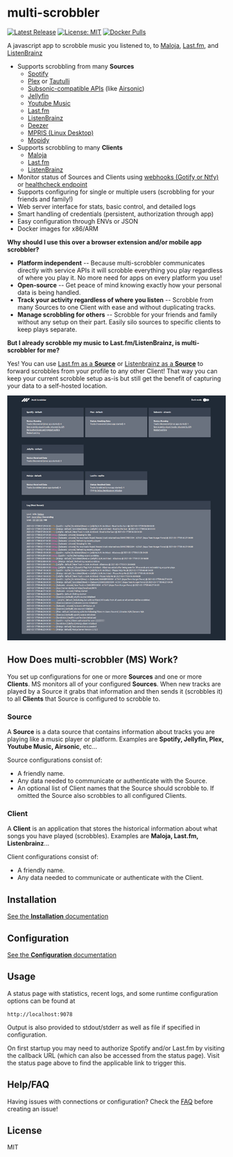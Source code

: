 # multi-scrobbler

[![Latest Release](https://img.shields.io/github/v/release/foxxmd/multi-scrobbler)](https://github.com/FoxxMD/multi-scrobbler/releases)
[![License: MIT](https://img.shields.io/badge/License-MIT-yellow.svg)](https://opensource.org/licenses/MIT)
[![Docker Pulls](https://img.shields.io/docker/pulls/foxxmd/multi-scrobbler)](https://hub.docker.com/r/foxxmd/multi-scrobbler)

A javascript app to scrobble music you listened to, to [Maloja](https://github.com/krateng/maloja), [Last.fm](https://www.last.fm), and [ListenBrainz](https://listenbrainz.org)

* Supports scrobbling from many **Sources**
  * [Spotify](/docs/configuration.md#spotify)
  * [Plex](/docs/configuration.md#plex) or [Tautulli](/docs/configuration.md#tautulli)
  * [Subsonic-compatible APIs](/docs/configuration.md#subsonic) (like [Airsonic](https://airsonic.github.io/))
  * [Jellyfin](/docs/configuration.md#jellyfin)
  * [Youtube Music](/docs/configuration.md#youtube-music)
  * [Last.fm](/docs/configuration.md#lastfm-source)
  * [ListenBrainz](/docs/configuration.md#listenbrainz--source-)
  * [Deezer](/docs/configuration.md#deezer)
  * [MPRIS (Linux Desktop)](/docs/configuration.md#mpris)
  * [Mopidy](/docs/configuration.md#mopidy)
* Supports scrobbling to many **Clients**
  * [Maloja](/docs/configuration.md#maloja)
  * [Last.fm](/docs/configuration.md#lastfm)
  * [ListenBrainz](/docs/configuration.md#listenbrainz)
* Monitor status of Sources and Clients using [webhooks (Gotify or Ntfy)](/docs/configuration.md#webhook-configurations) or [healthcheck endpoint](/docs/configuration.md#health-endpoint)
* Supports configuring for single or multiple users (scrobbling for your friends and family!)
* Web server interface for stats, basic control, and detailed logs
* Smart handling of credentials (persistent, authorization through app)
* Easy configuration through ENVs or JSON
* Docker images for x86/ARM

**Why should I use this over a browser extension and/or mobile app scrobbler?**

* **Platform independent** -- Because multi-scrobbler communicates directly with service APIs it will scrobble everything you play regardless of where you play it. No more need for apps on every platform you use!
* **Open-source** -- Get peace of mind knowing exactly how your personal data is being handled.
* **Track your activity regardless of where you listen** -- Scrobble from many Sources to one Client with ease and without duplicating tracks.
* **Manage scrobbling for others** -- Scrobble for your friends and family without any setup on their part. Easily silo sources to specific clients to keep plays separate.

**But I already scrobble my music to Last.fm/ListenBrainz, is multi-scrobbler for me?**

Yes! You can use [Last.fm as a **Source**](/docs/configuration.md#lastfm--source-) or [Listenbrainz as a **Source**](/docs/configuration.md#listenbrainz--source-) to forward scrobbles from your profile to any other Client! That way you can keep your current scrobble setup as-is but still get the benefit of capturing your data to a self-hosted location.

<img src="/assets/status-ui.jpg" width="800">

## How Does multi-scrobbler (MS) Work?

You set up configurations for one or more **Sources** and one or more **Clients**. MS monitors all of your configured **Sources**. When new tracks are played by a Source it grabs that information and then sends it (scrobbles it) to all **Clients** that Source is configured to scrobble to.

### Source

A **Source** is a data source that contains information about tracks you are playing like a music player or platform. Examples are **Spotify, Jellyfin, Plex, Youtube Music, Airsonic**, etc...

Source configurations consist of:

* A friendly name.
* Any data needed to communicate or authenticate with the Source.
* An optional list of Client names that the Source should scrobble to. If omitted the Source also scrobbles to all configured Clients.

### Client

A **Client** is an application that stores the historical information about what songs you have played (scrobbles). Examples are **Maloja, Last.fm, Listenbrainz**...

Client configurations consist of:

* A friendly name.
* Any data needed to communicate or authenticate with the Client.

## Installation

[See the **Installation** documentation](/docs/installation.md)

## Configuration

[See the **Configuration** documentation](/docs/configuration.md)

## Usage

A status page with statistics, recent logs, and some runtime configuration options can be found at

```
http://localhost:9078
```
Output is also provided to stdout/stderr as well as file if specified in configuration.

On first startup you may need to authorize Spotify and/or Last.fm by visiting the callback URL (which can also be accessed from the status page). Visit the status page above to find the applicable link to trigger this.

## Help/FAQ

Having issues with connections or configuration? Check the [FAQ](/docs/FAQ.md) before creating an issue!

## License

MIT
